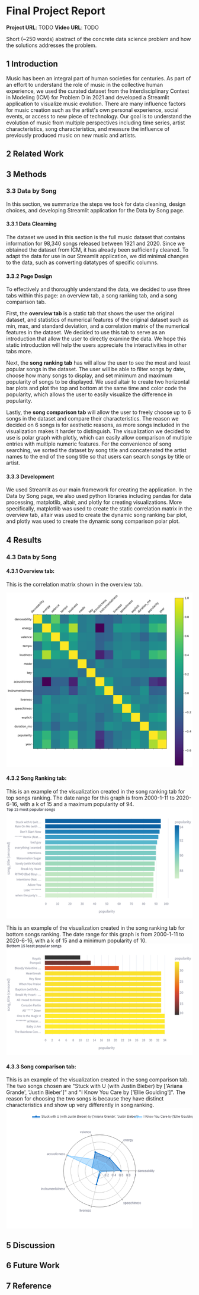 # Final Project Report

**Project URL**: TODO
**Video URL**: TODO

Short (~250 words) abstract of the concrete data science problem and how the solutions addresses the problem.

## 1 Introduction
Music has been an integral part of human societies for centuries. As part of an
effort to understand the role of music in the collective human experience, we
used the curated dataset from the Interdisciplinary Contest in Modeling (ICM)
for Problem D in 2021 and developed a Streamlit application to visualize music
evolution. There are many influence factors for music creation such as the
artist's own personal experience, social events, or access to new piece of
technology. Our goal is to understand the evolution of music from multiple
perspectives including time series, artist characteristics, song
characteristics, and measure the influence of previously produced music on new
music and artists. 

## 2 Related Work

## 3 Methods

### 3.3 Data by Song
In this section, we summarize the steps we took for data cleaning, design choices, and developing Streamlit application for the Data by Song page. 

#### 3.3.1 Data Clearning
The dataset we used in this section is the full music dataset that contains
information for 98,340 songs released between 1921 and 2020. Since we obtained
the dataset from ICM, it has already been sufficiently cleaned. To adapt the
data for use in our Streamlit application, we did minimal changes to the data,
such as converting datatypes of specific columns. 

#### 3.3.2 Page Design
To effectively and thoroughly understand the data, we decided to use three tabs
within this page: an overview tab, a song ranking tab, and a song comparison
tab. 

First, the **overview tab** is a static tab that shows the user the original
dataset, and statistics of numerical features of the original dataset such as
min, max, and standard deviation, and a correlation matrix of the numerical
features in the dataset. We decided to use this tab to serve as an introduction
that allow the user to directly examine the data. We hope this static
introduction will help the users appreciate the interactivities in other tabs
more.

Next, the **song ranking tab** has will allow the user to see the most and least
popular songs in the dataset. The user will be able to filter songs by date,
choose how many songs to display, and set minimum and maximum popularity of
songs to be displayed. We used altair to create two horizontal bar plots and
plot the top and bottom at the same time and color code the popularity, which
allows the user to easily visualize the difference in popularity. 

Lastly, the **song comparison tab** will allow the user to freely choose up to 6
songs in the dataset and compare their characteristics. The reason we decided on
6 songs is for aesthetic reasons, as more songs included in the visualization
makes it harder to distinguish. The visualization we decided to use is polar
graph with plotly, which can easily allow comparison of multiple entries with
multiple numeric features. For the convenience of song searching, we sorted the
dataset by song title and concatenated the artist names to the end of the song
title so that users can search songs by title or artist. 

#### 3.3.3 Development
We used Streamlit as our main framework for creating the application. In the
Data by Song page, we also used python libraries including pandas for data
processing, matplotlib, altair, and plotly for creating visualizations. More
specifically, matplotlib was used to create the static correlation matrix in the
overview tab, altair was used to create the dynamic song ranking bar plot, and
plotly was used to create the dynamic song comparison polar plot. 

## 4 Results

### 4.3 Data by Song

#### 4.3.1 Overview tab:
This is the correlation matrix shown in the overview tab. 

![](eda_notebooks/images/full_music_corr.png "This plot displays the correlation between numeric features in the dataset")

#### 4.3.2 Song Ranking tab:
This is an example of the visualization created in the song ranking tab for top
songs ranking. The date range for this graph is from 2000-1-11 to 2020-6-16,
with a k of 15 and a maximum popularity of 94.
![Song ranking tab top song example](./assets/top_15_songs_2000_2020.png "This plot displays the top 15 songs fron 2000-1-11 to 2020-6-16.")

This is an example of the visualization created in the song ranking tab for
bottom songs ranking. The date range for this graph is from 2000-1-11 to
2020-6-16, with a k of 15 and a minimum popularity of 10.
![Song ranking tab bottom song example](./assets/bottom_15_songs_2000_2020.png "This plto displays the bottom 15 least popular songs from 2000-1-11 to 2022-6-16 with a popularity of at least 10.")

#### 4.3.3 Song comparison tab:
This is an example of the visualization created in the song comparison tab. The
two songs chosen are "Stuck with U (with Justin Bieber) by ['Ariana Grande',
'Justin Bieber']" and "I Know You Care by ['Ellie Goulding']". The reason for
choosing the two songs is because they have distinct characteristics and show up
very differently in song ranking.
![Song comparison tab example](./assets/song_comparison.png "This plot displays polar graph that compares two songs in multiple attributes.")


## 5 Discussion

## 6 Future Work

## 7 Reference
